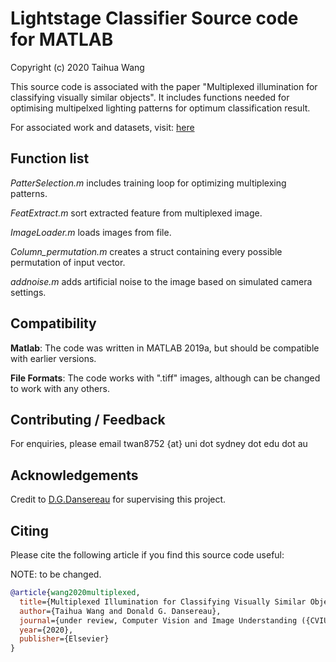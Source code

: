 # Lightstage Classifier Source code for MATLAB

Copyright (c) 2020 Taihua Wang

This source code is associated with the paper "Multiplexed illumination for classifying visually similar objects". 
It includes functions needed for optimising multipelxed lighting patterns for optimum classification result. 

For associated work and datasets, visit: [here](https://roboticimaging.org/Projects/LSClassifier/)

## Function list

*PatterSelection.m* includes training loop for optimizing multiplexing patterns.

*FeatExtract.m* sort extracted feature from multiplexed image.

*ImageLoader.m* loads images from file.

*Column_permutation.m* creates a struct containing every possible permutation of input vector.

*addnoise.m* adds artificial noise to the image based on simulated camera settings.

## Compatibility

**Matlab**: The code was written in MATLAB 2019a, but should be compatible with earlier versions.

**File Formats**: The code works with ".tiff" images, although can be changed to work with any others.

## Contributing / Feedback
For enquiries, please email twan8752 {at} uni dot sydney dot edu dot au

## Acknowledgements
Credit to [D.G.Dansereau](https://dgd.vision/) for supervising this project.

## Citing
Please cite the following article if you find this source code useful:

NOTE: to be changed.

```bibtex
@article{wang2020multiplexed,
  title={Multiplexed Illumination for Classifying Visually Similar Objects},
  author={Taihua Wang and Donald G. Dansereau},
  journal={under review, Computer Vision and Image Understanding ({CVIU})},
  year={2020},
  publisher={Elsevier}
}



